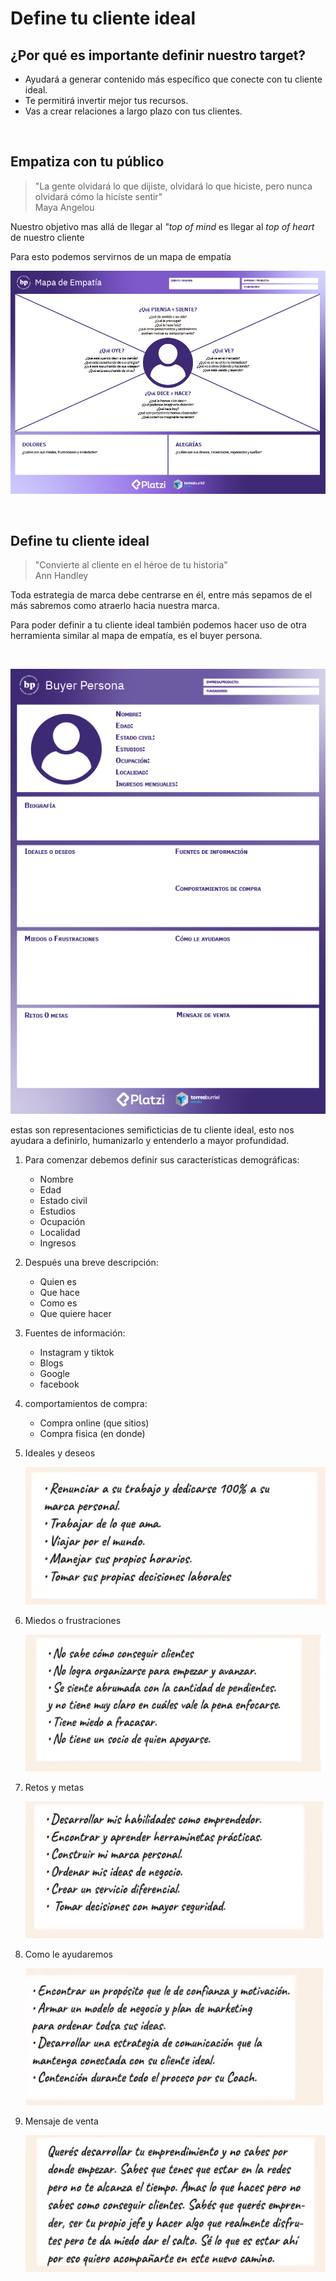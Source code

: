 # Define tu cliente ideal

## ¿Por qué es importante definir nuestro target?
- Ayudará a generar contenido más específico que conecte con tu cliente ideal.
- Te permitirá invertir mejor tus recursos.
- Vas a crear relaciones a largo plazo con tus clientes.

<br>

## Empatiza con tu público

> "La gente olvidará lo que dijiste, olvidará lo que hiciste, pero nunca olvidará cómo la hiciste sentir"  
> Maya Angelou

Nuestro objetivo mas allá de llegar al *"top of mind* es llegar al *top of heart* de nuestro cliente


Para esto podemos servirnos de un mapa de empatía

![Mapa-de-empatía](./assets/images/mapa-empatia.png)

<br>

## Define tu cliente ideal

> "Convierte al cliente en el héroe de tu historia"  
> Ann Handley

Toda estrategia de marca debe centrarse en él, entre más sepamos de el más sabremos como atraerlo hacia nuestra marca.

Para poder definir a tu cliente ideal también podemos hacer uso de otra herramienta similar al mapa de empatía, es el buyer persona.

<br>

![buyer-persona](./assets/images/buyer-persona.png)

estas son representaciones semificticias de tu cliente ideal, esto nos ayudara a definirlo, humanizarlo y entenderlo a mayor profundidad.

1. Para comenzar debemos definir sus características demográficas:
   - Nombre
   - Edad
   - Estado civil
   - Estudios
   - Ocupación
   - Localidad
   - Ingresos

2. Después una breve descripción:
   - Quien es
   - Que hace
   - Como es
   - Que quiere hacer

3. Fuentes de información:
   - Instagram y tiktok
   - Blogs
   - Google
   - facebook

4. comportamientos de compra:
   - Compra online (que sitios)
   - Compra fisica (en donde)

5. Ideales y deseos  

    ![ideales-y-deseos](./assets/images/ideales-y-deseos.png)

6. Miedos o frustraciones

    ![miedos-y-frustraciones](./assets/images/miedos-y-frust.png)

7. Retos y metas

    ![retos-y-metas](./assets/images/retos-metas.png)

8. Como le ayudaremos

    ![como-le-ayudaremos](./assets/images/ayudaremos.png)

9. Mensaje de venta

    ![mensaje-venta](./assets/images/mensaje-venta.png)